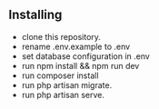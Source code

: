 
## Installing

- clone this repository.
- rename .env.example to .env
- set database configuration in .env
- run npm install && npm run dev
- run composer install
- run php artisan migrate.
- run php artisan serve.

